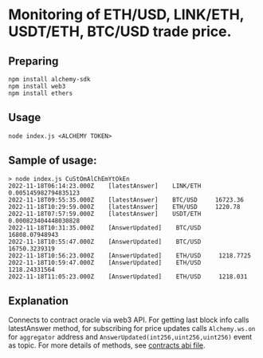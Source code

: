 # Monitoring of ETH/USD, LINK/ETH, USDT/ETH, BTC/USD trade price.

## Preparing
```
npm install alchemy-sdk
npm install web3
npm install ethers
```

## Usage
```
node index.js <ALCHEMY TOKEN>
```

## Sample of usage:
```
> node index.js CuStOmAlChEmYtOkEn
2022-11-18T06:14:23.000Z    [latestAnswer]    LINK/ETH    0.005145982794835123
2022-11-18T09:55:35.000Z    [latestAnswer]    BTC/USD     16723.36
2022-11-18T10:29:59.000Z    [latestAnswer]    ETH/USD     1220.78
2022-11-18T07:57:59.000Z    [latestAnswer]    USDT/ETH    0.000823404448030828
2022-11-18T10:31:35.000Z    [AnswerUpdated]    BTC/USD     16808.07948943
2022-11-18T10:55:47.000Z    [AnswerUpdated]    BTC/USD     16750.3239319
2022-11-18T10:56:23.000Z    [AnswerUpdated]    ETH/USD     1218.7725
2022-11-18T10:59:47.000Z    [AnswerUpdated]    ETH/USD     1218.24331564
2022-11-18T11:05:23.000Z    [AnswerUpdated]    ETH/USD     1218.031
```

## Explanation

Connects to contract oracle via web3 API. For getting last block info calls latestAnswer method, for subscribing for price updates calls ```Alchemy.ws.on``` for ```aggregator``` address and ```AnswerUpdated(int256,uint256,uint256)``` event as topic. For more details of methods, see [contracts abi file](./config/abi.json).

